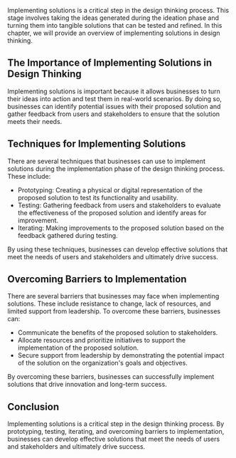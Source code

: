 
Implementing solutions is a critical step in the design thinking process. This stage involves taking the ideas generated during the ideation phase and turning them into tangible solutions that can be tested and refined. In this chapter, we will provide an overview of implementing solutions in design thinking.

The Importance of Implementing Solutions in Design Thinking
-----------------------------------------------------------

Implementing solutions is important because it allows businesses to turn their ideas into action and test them in real-world scenarios. By doing so, businesses can identify potential issues with their proposed solution and gather feedback from users and stakeholders to ensure that the solution meets their needs.

Techniques for Implementing Solutions
-------------------------------------

There are several techniques that businesses can use to implement solutions during the implementation phase of the design thinking process. These include:

* Prototyping: Creating a physical or digital representation of the proposed solution to test its functionality and usability.
* Testing: Gathering feedback from users and stakeholders to evaluate the effectiveness of the proposed solution and identify areas for improvement.
* Iterating: Making improvements to the proposed solution based on the feedback gathered during testing.

By using these techniques, businesses can develop effective solutions that meet the needs of users and stakeholders and ultimately drive success.

Overcoming Barriers to Implementation
-------------------------------------

There are several barriers that businesses may face when implementing solutions. These include resistance to change, lack of resources, and limited support from leadership. To overcome these barriers, businesses can:

* Communicate the benefits of the proposed solution to stakeholders.
* Allocate resources and prioritize initiatives to support the implementation of the proposed solution.
* Secure support from leadership by demonstrating the potential impact of the solution on the organization's goals and objectives.

By overcoming these barriers, businesses can successfully implement solutions that drive innovation and long-term success.

Conclusion
----------

Implementing solutions is a critical step in the design thinking process. By prototyping, testing, iterating, and overcoming barriers to implementation, businesses can develop effective solutions that meet the needs of users and stakeholders and ultimately drive success.
